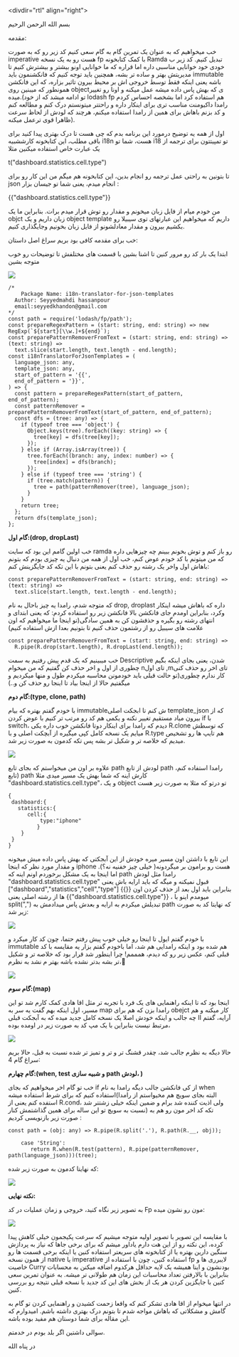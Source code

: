 <divdir="rtl" align="right">
	
بسم الله الرحمن الرحیم 

مقدمه:

خب میخواهیم که به عنوان یک تمرین گام به گام سعی کنیم کد زیر رو که به صورت imperative هست رو به یک نسخه fp با کمک کتابخونه Ramda تبدیل کنیم. کد زیر ب خودی خود خوانایی مناسبی داره اما قراره که ما خوانایی اونو بیشتر و بیشترش کنیم تا مدیریتش بهتر و ساده تر بشه، همچنین باید توجه کنیم که فانکشنمون باید immutable باشه یعنی اینکه فقط توسط  خروجی اش بر محیط بیرون تاثیر بزاره، که این فانکشن همونطور که میبنین روی objectی که بهش پاس داده میشه عمل میکنه و اونا رو تغییر میده.(تو ادامه میشد که از خود lodash fp هم استفاده کرد اما بشخصه احساس کردم رامدا داکیومنت مناسب تری برای اینکار داره و راحتتر میتونستم درک کنم و مطالعه کنم و کد بزنم باهاش برای همین از رامدا استفاده میکنم، هرچند که لودش از لحاظ سرعت ظاهرا قوی ترعمل میکنه).


اول از همه یه توضیح درمورد این برنامه بدم که چی هست تا درک بهتری پیدا کنید برای باقی مطلب، این کتابخونه کارششبیه i18n هست، شما تو i18 تو تمپیتتون برای ترجمه از یک عبارت خاص استفاده میکنین مثلا

 t("dashboard.statistics.cell.type")

تا بتونین به راحتی عمل ترجمه رو انجام بدین، این کتابخونه هم میگم من این کار رو برای json انجام میدم، یعنی شما تو جیسان بزار :

{{"dashboard.statistics.cell.type"}}

من خودم میام از فایل زبان میخونم و مقدار رو توش قرار میدم برات.
بنابراین ما یک objct زبان داریم و یک object template داریم که میخواهیم این عبارتهای توی سیبیلا رو بکشیم بیرون و مقدار معادلشونو از فایل زبان بخونیم وجایگذاری کنیم.

خب برای مقدمه کافی بود بریم سراغ اصل داستان:

ابتدا یک بار کد رو مرور کنین تا اشنا بشین با قسمت های مختلفش تا توضیحات رو خوب متوجه بشین

![](images/1.png)

```
/*
	Package Name: i18n-translator-for-json-templates
  Author: Seyyedmahdi hassanpour
  email:seyyedkhandon@gmail.com
*/
const path = require('lodash/fp/path');
const prepareRegexPattern = (start: string, end: string) => new RegExp(`${start}[\\w.]+${end}`);
const preparePatternRemoverFromText = (start: string, end: string) => (text: string) =>
  text.slice(start.length, text.length - end.length);
const i18nTranslatorForJsonTemplates = (
  language_json: any,
  template_json: any,
  start_of_pattern = '{{',
  end_of_pattern = '}}',
) => {
  const pattern = prepareRegexPattern(start_of_pattern, end_of_pattern);
  const patternRemover = preparePatternRemoverFromText(start_of_pattern, end_of_pattern);
  const dfs = (tree: any) => {
    if (typeof tree === 'object') {
      Object.keys(tree).forEach((key: string) => {
        tree[key] = dfs(tree[key]);
      });
    } else if (Array.isArray(tree)) {
      tree.forEach((branch: any, index: number) => {
        tree[index] = dfs(branch);
      });
    } else if (typeof tree === 'string') {
      if (tree.match(pattern)) {
        tree = path(patternRemover(tree), language_json);
      }
    }
    return tree;
  };
  return dfs(template_json);
};
```

**گام اول:(drop, dropLast)**

خب اولین گامم این بود که سایت ramda رو باز کنم و توش بخونم ببینم چه چیزهایی داره که من میتونم با کد خودم عوض کنم، خب اول از همه من دنبال یه چیزی بودم که بتونم باهاش اول واخر یک رشته رو حذف کنم یعنی بتونم با این تکه کد جایگزینش کنم:

```
const preparePatternRemoverFromText = (start: string, end: string) => (text: string) =>
  text.slice(start.length, text.length - end.length);
```

که متوجه شدم، رامدا یه چیز باحال به نام drop, droplast داره که باهاش میشه اینکار وکرد، بنابراین اومدم جای فانکشن بالا فانکشن زیر رو استفاده کردم: که یعنی ابتدای و انتهای رشته رو بگیره و حذفشون کن به همین سادگی(تو اینجا ما میخواهیم که اون علامت های سیبیل رو از رشتمون حذف کنیم تا بتونیم بعدا ازش استفاده کنیم)

```
const preparePatternRemoverFromText = (start: string, end: string) =>
  R.pipe(R.drop(start.length), R.dropLast(end.length));
```


خب میبینیم که یک قدم پیش رفتیم به سمت Descriptive شدن، یعنی بجای اینکه بگیم چطوری از اول و اخر حذف کن گفتیم که من میخوام nتای اول  ,mتای  اخر رو حذف کنی کار ندارم چطوری(تو حالت قبلی باید خودمونن محاسبه میکردم طول  و منها میکردیم و میگفتیم حالا از اینجا بیاد تا اینجا رو حذف کن و..)


**گام دوم:(type, clone, path)**

با خودم گفتم بهتره که بیام immutableش کنم تا ابجکت اصلی template_json  که از بیرون میاد مستقیم تغییر نکنه و یکمی هم کد رو مرتب تر کنیم با عوض کردن if با switch، دیدم که رامدا برای اینکار دوتا فانکشن خوب داره یکی R.clone که توسطش میایم یک نسخه کامل کپی میگیره از آبچکت اصلی و با R.type هم تایپ ها رو تشخیص میدیم که خلاصه تر و شکیل تر بشه پس تکه کدمون به صورت زیر شد. 

![](images/2.png)


علاوه بر اون من میخواستم که بجای تابع path لودش از تابع path رامدا استفاده کنم،(تابع path کارش اینه که شما بهش یک مسیر میدی مثلا "dashboard.statistics.cell.type"، و یک object تو درتو که مثلا به صورت زیر هست

```
{
 dashboard:{
   statistics:{
      cell:{
          type:"iphone"  
         }
    }
 } 
}
```

این تابع با داشتن اون مسیر میره خودش از این آبجکتی که بهش پاس داده میش میخونه و مقدار مورد نظر که اینجا iphone هست رو برامون بر میگردونه( خیلی چیز خفنیه نه؟). اما اینجا به  یک مشکل برخوردم اونم اینه که path رامدا مثل لودش "dashboard.statistics.cell.type" قبول نمیکنه و میگه که باید ارایه باش یعنی ["dashboard","statistics","cell","type"] بنابراین باید اول بعد از حذف کردن اون {{}} ها از رشته اصلی یعنی {{"dashboard.statistics.cell.type"}} ، میومدم اینو با split(",") تبدیلش میکردم به ارایه و بعدش پاس میدادمش به path که نهایتا کد به صورت زیر شد:

![](images/3.png)

با خودم گفتم ایول تا اینجا رو خیلی خوب پیش رفتم حتما، چون کد کار میکرد و immutable هم شده بود و اینکه رامدایی هم شد، اما باخودم گفتم بزار یه مقایسه با کد قبلی کنم، عکس زیر رو که دیدم، همممم! چرا اینطور شد قرار بود که خلاصه تر و شکیل تر بشه بدتر نشده باشه بهتر م نشد به نظرم،🤔

![](images/4.png)


**گام سوم:(map)**

اینجا بود که تا اینکه راهنمایی های یک فرد با تجربه تر مثل اقا هادی کمک کارم شد تو این مسیر، اول اینکه بهم گفت  یه سر به map رامدا بزن که هم برای obejct کار میکنه و هم آرایه، گفتم اا چه جالب و اینکه خودش اصلا یک نسخه کامل جدید میده که به آبجکت قبلی مرتبط نیست بنابراین با یک مپ کد به صورت زیر در اومده بوده، 

![](images/5.png)


حالا دیگه به نظرم جالب شد، چقدر قشنگ تر و تر و تمیز تر شده نسبت به قبل، حالا بریم سراغ گام 4:

**گام چهارم:(when, test و شبیه سازی path لودش، )**

خب تو گام اخر میخواهیم که بجای if از کی فانکشن جالب دیگه رامدا به نام when استفاده کنیم که برای شرط استفاده میشه(البته بجای سویچ هم مخیواستم از رامدا استفده کنم یعنی از R.cond، ولی اذیت کننده شد برام و ضمین اینکه خیلی زشتتر شد نسبت به سویچ تو این ساله برای همین گذاشتمش کنار) تکه کد اخر مون رو هم به صورت زیر بازنویسی کردیم :

`const path = (obj: any) => R.pipe(R.split('.'), R.path(R.__, obj));`


 ```
     case 'String':
        return R.when(R.test(pattern), R.pipe(patternRemover, path(language_json)))(tree);
```
 که نهایتا کدمون به صورت زیر شده:

![](images/6.png)



**نکته نهایی:**

به تصویر زیر نگاه کنید، خروجی و زمان عملیات در کد Fp مون رو نشون میده:

![](images/7.png)

با مقایسه این تصویر با تصویر اولیه متوجه میشیم که سرعت پکیجمون خیلی کاهش  پیدا کرده، این نکته رو از این هت دارم یاداور میشم که برای برخی جاها که نیاز به پردازش سنگین دارین بهتره یا از کتابخونه های  سریعتر استفاده کنین یا اینکه برخی قسمت ها رو از همون نسخه native یا imperative استفاده کنین، چون با استفاده از fp لایبرری ها و خاصیت Curry بودنشون و اینا همیشه یک لایه حداقل هرکدوم اضافه میکنن به محسابات بنابراین با بالارفتن تعداد محاسبات این زمان هم طولانی تر میشه. به عنوان تمرین سعی کنین با جایگزین کردن هر یک از بخش های این کد جدید با نسخه قبلی نتیجه رو بررسی کنین.


در انتها میخوام از اقا هادی تشکر کنم که واقعا زحمت کشیدن  و راهنمایی کردن تو گام به گامش و مشکلاتی که باهاش مواجه شدم تا بتونم درک بهتری داشته باشم. امیدوارم که این مقاله برای شما دوستان هم مفید بوده باشه.

سوالی داشتین اگر بلد بودم در خدمتم.



در پناه الله



</div>
